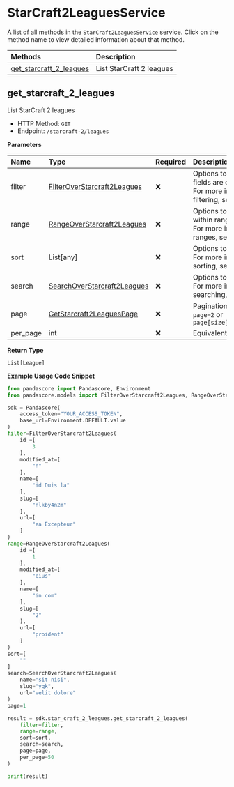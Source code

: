# StarCraft2LeaguesService

A list of all methods in the `StarCraft2LeaguesService` service. Click on the method name to view detailed information about that method.

| Methods                                             | Description              |
| :-------------------------------------------------- | :----------------------- |
| [get_starcraft_2_leagues](#get_starcraft_2_leagues) | List StarCraft 2 leagues |

## get_starcraft_2_leagues

List StarCraft 2 leagues

- HTTP Method: `GET`
- Endpoint: `/starcraft-2/leagues`

**Parameters**

| Name     | Type                                                                    | Required | Description                                                                                                                                         |
| :------- | :---------------------------------------------------------------------- | :------- | :-------------------------------------------------------------------------------------------------------------------------------------------------- |
| filter   | [FilterOverStarcraft2Leagues](../models/FilterOverStarcraft2Leagues.md) | ❌       | Options to filter results. String fields are case sensitive <br/>For more information on filtering, see [docs](/docs/filtering-and-sorting#filter). |
| range    | [RangeOverStarcraft2Leagues](../models/RangeOverStarcraft2Leagues.md)   | ❌       | Options to select results within ranges <br/>For more information on ranges, see [docs](/docs/filtering-and-sorting#range).                         |
| sort     | List[any]                                                               | ❌       | Options to sort results <br/>For more information on sorting, see [docs](/docs/filtering-and-sorting#sort).                                         |
| search   | [SearchOverStarcraft2Leagues](../models/SearchOverStarcraft2Leagues.md) | ❌       | Options to search results <br/>For more information on searching, see [docs](/docs/filtering-and-sorting#search).                                   |
| page     | [GetStarcraft2LeaguesPage](../models/GetStarcraft2LeaguesPage.md)       | ❌       | Pagination in the form of `page=2` or `page[size]=30&page[number]=2`                                                                                |
| per_page | int                                                                     | ❌       | Equivalent to `page[size]`                                                                                                                          |

**Return Type**

`List[League]`

**Example Usage Code Snippet**

```python
from pandascore import Pandascore, Environment
from pandascore.models import FilterOverStarcraft2Leagues, RangeOverStarcraft2Leagues, SearchOverStarcraft2Leagues

sdk = Pandascore(
    access_token="YOUR_ACCESS_TOKEN",
    base_url=Environment.DEFAULT.value
)
filter=FilterOverStarcraft2Leagues(
    id_=[
        3
    ],
    modified_at=[
        "n"
    ],
    name=[
        "id Duis la"
    ],
    slug=[
        "nlkby4n2m"
    ],
    url=[
        "ea Excepteur"
    ]
)
range=RangeOverStarcraft2Leagues(
    id_=[
        1
    ],
    modified_at=[
        "eius"
    ],
    name=[
        "in com"
    ],
    slug=[
        "2"
    ],
    url=[
        "proident"
    ]
)
sort=[
    ""
]
search=SearchOverStarcraft2Leagues(
    name="sit nisi",
    slug="yqk",
    url="velit dolore"
)
page=1

result = sdk.star_craft_2_leagues.get_starcraft_2_leagues(
    filter=filter,
    range=range,
    sort=sort,
    search=search,
    page=page,
    per_page=50
)

print(result)
```

<!-- This file was generated by liblab | https://liblab.com/ -->
